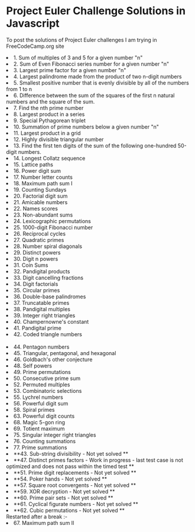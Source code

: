 # Project Euler Challenge Solutions in Javascript
To post the solutions of Project Euler challenges I am trying in FreeCodeCamp.org site

<td>
  <li>1. Sum of multiples of 3 and 5 for a given number "n"</li>
  <li>2. Sum of Even Fibonacci series number for a given number "n"</li>
  <li>3. Largest prime factor for a given number "n"</li>
  <li>4. Largest palindrome made from the product of two n-digit numbers</li>
  <li>5. Smallest positive number that is evenly divisible by all of the numbers from 1 to n</li>
  <li>6. Difference between the sum of the squares of the first n natural numbers and the square of the sum.</li>
  <li>7. Find the nth prime number</li>
  <li>8. Largest product in a series</li>
  <li>9. Special Pythagorean triplet</li>
  <li>10. Summation of prime numbers below a given number "n"</li>
  <li>11. Largest product in a grid</li>
  <li>12. Highly divisible triangular number</li>
  <li>13. Find the first ten digits of the sum of the following one-hundred 50-digit numbers.</li>
  <li>14. Longest Collatz sequence</li>
  <li>15. Lattice paths</li>
  <li>16. Power digit sum</li>
  <li>17. Number letter counts</li>
  <li>18. Maximum path sum I</li>
  <li>19. Counting Sundays</li>
  <li>20. Factorial digit sum</li>
  <li>21. Amicable numbers</li>
  <li>22. Names scores</li>
  <li>23. Non-abundant sums</li>
  <li>24. Lexicographic permutations</li>
  <li>25. 1000-digit Fibonacci number</li>
  <li>26. Reciprocal cycles</li>
  <li>27. Quadratic primes</li>
  <li>28. Number spiral diagonals</li>
  <li>29. Distinct powers</li>
  <li>30. Digit n powers</li>
  <li>31. Coin Sums</li>
  <li>32. Pandigital products</li>
  <li>33. Digit cancelling fractions</li>
  <li>34. Digit factorials</li>
  <li>35. Circular primes</li>
  <li>36. Double-base palindromes</li>
  <li>37. Truncatable primes</li>
  <li>38. Pandigital multiples</li>
  <li>39. Integer right triangles</li>
  <li>40. Champernowne's constant</li>
  <li>41. Pandigital prime</li>
  <li>42. Coded triangle numbers</li>
  <br/>
  <li>44. Pentagon numbers
  <li>45. Triangular, pentagonal, and hexagonal
  <li>46. Goldbach's other conjecture
  <li>48. Self powers
  <li>49. Prime permutations
  <li>50. Consecutive prime sum
<br/>
  <li>52. Permuted multiples
  <li>53. Combinatoric selections
  <li>55. Lychrel numbers
  <li>56. Powerful digit sum
 <br/> 
  <li>58. Spiral primes
 <br/>
  <li>63. Powerful digit counts
 <br/> 
  <li>68. Magic 5-gon ring
  <li>69. Totient maximum
 <br/>
  <li>75. Singular integer right triangles
  <li>76. Counting summations
  <li>77. Prime summations
 <br/>
  <li>**43. Sub-string divisibility - Not yet solved **
  <li>**47. Distinct primes factors - Work in progress - last test case is not optimized and does not pass within the timed test **
  <li>**51. Prime digit replacements - Not yet solved **
  <li>**54. Poker hands - Not yet solved **
  <li>**57. Square root convergents - Not yet solved **
  <li>**59. XOR decryption - Not yet solved **
  <li>**60. Prime pair sets - Not yet solved **
  <li>**61. Cyclical figurate numbers - Not yet solved **
  <li>**62. Cubic permutations - Not yet solved **
 <br/>
  Restarted after a break :-
  <li>67. Maximum path sum II
</td>
